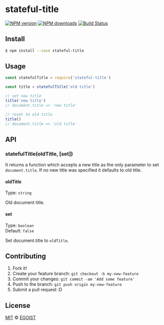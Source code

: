 # stateful-title

[![NPM version](https://img.shields.io/npm/v/stateful-title.svg?style=flat-square)](https://npmjs.com/package/stateful-title) [![NPM downloads](https://img.shields.io/npm/dm/stateful-title.svg?style=flat-square)](https://npmjs.com/package/stateful-title) [![Build Status](https://img.shields.io/circleci/project/egoist/stateful-title/master.svg?style=flat-square)](https://circleci.com/gh/egoist/stateful-title)

## Install

```bash
$ npm install --save stateful-title
```

## Usage

```js
const statefulTitle = require('stateful-title')

const title = statefulTitle('old title')

// set new title
title('new title')
// document.title => 'new title'

// reset to old title
title()
// document.title => 'old title'
```

## API

### statefulTitle(oldTitle, [set])

It returns a function which accepts a new title as the only parameter to set `document.title`. If no new title was specified it defaults to old title.

#### oldTitle

Type: `string`

Old document title.

#### set

Type: `boolean`  
Default: `false`

Set document.title to `oldTitle`.

## Contributing

1. Fork it!
2. Create your feature branch: `git checkout -b my-new-feature`
3. Commit your changes: `git commit -am 'Add some feature'`
4. Push to the branch: `git push origin my-new-feature`
5. Submit a pull request :D

## License

[MIT](https://egoist.mit-license.org/) © [EGOIST](https://github.com/egoist)

